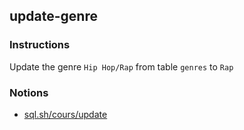 ## update-genre

### Instructions

Update the genre `Hip Hop/Rap` from table `genres` to `Rap`

### Notions

- [sql.sh/cours/update](https://sql.sh/cours/update)
